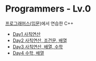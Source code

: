 # Programmers - Lv.0
<a href='https://school.programmers.co.kr/learn/challenges/beginner?order=recent&languages=cpp'>프로그래머스(입문)</a>에서 연습한 C++

- <a href='https://github.com/DM-09/cpp-practice/tree/main/programmers-Lv.0/Day1'>Day1 사칙연산</a>
- <a href='https://github.com/DM-09/cpp-practice/tree/main/programmers-Lv.0/Day2'>Day2 사칙연산, 조건문, 배열</a>
- <a href='https://github.com/DM-09/cpp-practice/tree/main/programmers-Lv.0/Day3'>Day3 사칙연산, 배열, 수학</a>
- <a href='https://github.com/DM-09/cpp-practice/tree/main/programmers-Lv.0/Day4'>Day4 수학, 배열</a>
